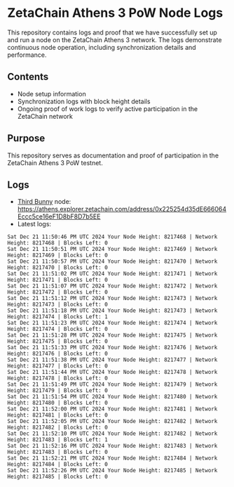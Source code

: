 # ZetaChain Athens 3 PoW Node Logs
This repository contains logs and proof that we have successfully set up and run a node on the ZetaChain Athens 3 network. The logs demonstrate continuous node operation, including synchronization details and performance.

## Contents
- Node setup information
- Synchronization logs with block height details
- Ongoing proof of work logs to verify active participation in the ZetaChain network

## Purpose
This repository serves as documentation and proof of participation in the ZetaChain Athens 3 PoW testnet.

## Logs

- [Third Bunny](https://thirdbunny.xyz/) node: https://athens.explorer.zetachain.com/address/0x225254d35dE666064Eccc5ce16eF1D8bF8D7b5EE
- Latest logs:
```
Sat Dec 21 11:50:46 PM UTC 2024 Your Node Height: 8217468 | Network Height: 8217468 | Blocks Left: 0
Sat Dec 21 11:50:51 PM UTC 2024 Your Node Height: 8217469 | Network Height: 8217469 | Blocks Left: 0
Sat Dec 21 11:50:57 PM UTC 2024 Your Node Height: 8217470 | Network Height: 8217470 | Blocks Left: 0
Sat Dec 21 11:51:02 PM UTC 2024 Your Node Height: 8217471 | Network Height: 8217471 | Blocks Left: 0
Sat Dec 21 11:51:07 PM UTC 2024 Your Node Height: 8217472 | Network Height: 8217472 | Blocks Left: 0
Sat Dec 21 11:51:12 PM UTC 2024 Your Node Height: 8217473 | Network Height: 8217473 | Blocks Left: 0
Sat Dec 21 11:51:18 PM UTC 2024 Your Node Height: 8217473 | Network Height: 8217474 | Blocks Left: 1
Sat Dec 21 11:51:23 PM UTC 2024 Your Node Height: 8217474 | Network Height: 8217474 | Blocks Left: 0
Sat Dec 21 11:51:28 PM UTC 2024 Your Node Height: 8217475 | Network Height: 8217475 | Blocks Left: 0
Sat Dec 21 11:51:33 PM UTC 2024 Your Node Height: 8217476 | Network Height: 8217476 | Blocks Left: 0
Sat Dec 21 11:51:38 PM UTC 2024 Your Node Height: 8217477 | Network Height: 8217477 | Blocks Left: 0
Sat Dec 21 11:51:44 PM UTC 2024 Your Node Height: 8217478 | Network Height: 8217478 | Blocks Left: 0
Sat Dec 21 11:51:49 PM UTC 2024 Your Node Height: 8217479 | Network Height: 8217479 | Blocks Left: 0
Sat Dec 21 11:51:54 PM UTC 2024 Your Node Height: 8217480 | Network Height: 8217480 | Blocks Left: 0
Sat Dec 21 11:52:00 PM UTC 2024 Your Node Height: 8217481 | Network Height: 8217481 | Blocks Left: 0
Sat Dec 21 11:52:05 PM UTC 2024 Your Node Height: 8217482 | Network Height: 8217482 | Blocks Left: 0
Sat Dec 21 11:52:10 PM UTC 2024 Your Node Height: 8217482 | Network Height: 8217483 | Blocks Left: 1
Sat Dec 21 11:52:16 PM UTC 2024 Your Node Height: 8217483 | Network Height: 8217483 | Blocks Left: 0
Sat Dec 21 11:52:21 PM UTC 2024 Your Node Height: 8217484 | Network Height: 8217484 | Blocks Left: 0
Sat Dec 21 11:52:26 PM UTC 2024 Your Node Height: 8217485 | Network Height: 8217485 | Blocks Left: 0
```
